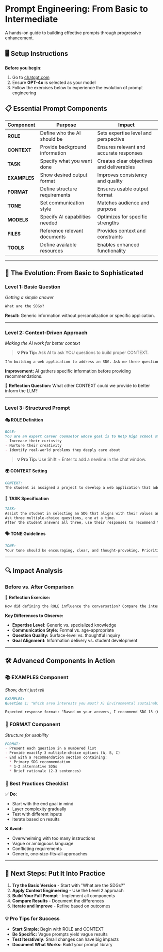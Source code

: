 # Prompt Engineering: From Basic to Intermediate

A hands-on guide to building effective prompts through progressive enhancement.

## 🖥️ Setup Instructions

**Before you begin:**
1. Go to [chatgpt.com](https://chatgpt.com)
2. Ensure **GPT-4o** is selected as your model
3. Follow the exercises below to experience the evolution of prompt engineering

## 📋 Essential Prompt Components

| Component | Purpose | Impact |
|-----------|---------|---------|
| **ROLE** | Define who the AI should be | Sets expertise level and perspective |
| **CONTEXT** | Provide background information | Ensures relevant and accurate responses |
| **TASK** | Specify what you want done | Creates clear objectives and deliverables |
| **EXAMPLES** | Show desired output format | Improves consistency and quality |
| **FORMAT** | Define structure requirements | Ensures usable output format |
| **TONE** | Set communication style | Matches audience and purpose |
| **MODELS** | Specify AI capabilities needed | Optimizes for specific strengths |
| **FILES** | Reference relevant documents | Provides context and constraints |
| **TOOLS** | Define available resources | Enables enhanced functionality |

---

## 🚀 The Evolution: From Basic to Sophisticated

### Level 1: Basic Question
*Getting a simple answer*

```markdown
What are the SDGs?
```

**Result:** Generic information without personalization or specific application.

---

### Level 2: Context-Driven Approach
*Making the AI work for better context*

> **💡 Pro Tip:** Ask AI to ask YOU questions to build proper CONTEXT.

```markdown
I'm building a web application to address an SDG. Ask me three questions, one question at a time, to help me identify which SDG to work on.
```

**Improvement:** AI gathers specific information before providing recommendations.

**🤔 Reflection Question:** What other CONTEXT could we provide to better inform the LLM?

---

### Level 3: Structured Prompt

#### 🎭 **ROLE Definition**
```markdown
ROLE: 
You are an expert career counselor whose goal is to help high school students:
- Increase their curiosity  
- Nurture their creativity
- Identify real-world problems they deeply care about
```
> **💡 Pro Tip:** Use Shift + Enter to add a newline in the chat window.

#### 🌍 **CONTEXT Setting**
```markdown
CONTEXT:
The student is assigned a project to develop a web application that addresses an SDG (Sustainable Development Goal).
```

#### 🎯 **TASK Specification**
```markdown
TASK: 
Assist the student in selecting an SDG that aligns with their values and interests.
Ask three multiple-choice questions, one at a time. 
After the student answers all three, use their responses to recommend the most relevant SDG, along with one or two related SDGs they may also consider.
```

#### 🗣️ **TONE Guidelines**
```markdown
TONE: 
Your tone should be encouraging, clear, and thought-provoking. Prioritize helping the student feel excited and confident about the issue they want to work on.
```

---

## 🔍 Impact Analysis

### Before vs. After Comparison

**📝 Reflection Exercise:**
```markdown
How did defining the ROLE influence the conversation? Compare the interaction before and after the ROLE was set. What were the key differences in tone, structure, and approach?
```

**Key Differences to Observe:**
- **Expertise Level:** Generic vs. specialized knowledge
- **Communication Style:** Formal vs. age-appropriate
- **Question Quality:** Surface-level vs. thoughtful inquiry
- **Goal Alignment:** Information delivery vs. student development

---

## 🛠️ Advanced Components in Action

### 📚 **EXAMPLES Component**
*Show, don't just tell*

```markdown
EXAMPLES:
Question 1: "Which area interests you most? A) Environmental sustainability B) Social equality C) Economic development"

Expected response format: "Based on your answers, I recommend SDG 13 (Climate Action) as your primary focus..."
```

### 📝 **FORMAT Component**
*Structure for usability*

```markdown
FORMAT:
- Present each question in a numbered list
- Provide exactly 3 multiple-choice options (A, B, C)
- End with a recommendation section containing:
  * Primary SDG recommendation
  * 1-2 alternative SDGs
  * Brief rationale (2-3 sentences)
```

### 🎯 **Best Practices Checklist**

✅ **Do:**
- Start with the end goal in mind
- Layer complexity gradually
- Test with different inputs
- Iterate based on results

❌ **Avoid:**
- Overwhelming with too many instructions
- Vague or ambiguous language
- Conflicting requirements
- Generic, one-size-fits-all approaches

---

## 🚀 Next Steps: Put It Into Practice

1. **Try the Basic Version** - Start with "What are the SDGs?"
2. **Apply Context Engineering** - Use the Level 2 approach
3. **Build Your Full Prompt** - Implement all components
4. **Compare Results** - Document the differences
5. **Iterate and Improve** - Refine based on outcomes

### 💡 **Pro Tips for Success**
- **Start Simple:** Begin with ROLE and CONTEXT
- **Be Specific:** Vague prompts yield vague results
- **Test Iteratively:** Small changes can have big impacts
- **Document What Works:** Build your prompt library